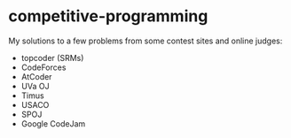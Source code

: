 # competitive-programming

My solutions to a few problems from some contest sites and online judges:

* topcoder (SRMs)
* CodeForces
* AtCoder
* UVa OJ
* Timus
* USACO
* SPOJ
* Google CodeJam
